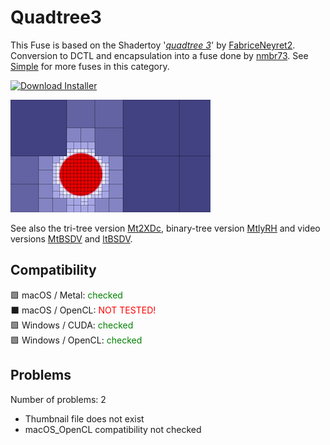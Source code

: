 # Quadtree3

This Fuse is based on the Shadertoy '_[quadtree 3](https://www.shadertoy.com/view/lljSDy)_' by [FabriceNeyret2](https://www.shadertoy.com/user/FabriceNeyret2). Conversion to DCTL and encapsulation into a fuse done by [nmbr73](../../Site/Profiles/nmbr73.md). See [Simple](README.md) for more fuses in this category.

<!-- +++ DO NOT REMOVE THIS COMMENT +++ DO NOT ADD OR EDIT ANY TEXT BEFORE THIS LINE +++ IT WOULD BE A REALLY BAD IDEA +++ -->

[![Download Installer](https://img.shields.io/static/v1?label=Download&message=Quadtree3-Installer.lua&color=blue)](Quadtree3-Installer.lua "Installer")



[![Thumbnail](Quadtree3_320x180.png)](https://www.shadertoy.com/view/lljSDy "View on Shadertoy.com")

See also the tri-tree version [Mt2XDc](https://www.shadertoy.com/view/Mt2XDc),
binary-tree version [MtlyRH](https://www.shadertoy.com/view/MtlyRH)
and video versions [MtBSDV](https://www.shadertoy.com/view/MtBSDV) and [ltBSDV](https://www.shadertoy.com/view/ltBSDV).

<!-- +++ DO NOT REMOVE THIS COMMENT +++ DO NOT EDIT ANY TEXT THAT COMES AFTER THIS LINE +++ TRUST ME: JUST DON'T DO IT +++ -->

## Compatibility

🟩 macOS / Metal: <span style="color:green; ">checked</span><br />
⬛ macOS / OpenCL: <span style="color:red; ">NOT TESTED!</span><br />
🟩 Windows / CUDA: <span style="color:green; ">checked</span><br />
🟩 Windows / OpenCL: <span style="color:green; ">checked</span><br />


## Problems

Number of problems: 2

- Thumbnail file does not exist
- macOS_OpenCL compatibility not checked



